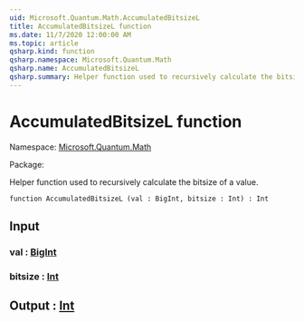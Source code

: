 ```yaml
---
uid: Microsoft.Quantum.Math.AccumulatedBitsizeL
title: AccumulatedBitsizeL function
ms.date: 11/7/2020 12:00:00 AM
ms.topic: article
qsharp.kind: function
qsharp.namespace: Microsoft.Quantum.Math
qsharp.name: AccumulatedBitsizeL
qsharp.summary: Helper function used to recursively calculate the bitsize of a value.
---
```


# AccumulatedBitsizeL function

Namespace: [Microsoft.Quantum.Math](xref:Microsoft.Quantum.Math)

Package: [](https://nuget.org/packages/)


Helper function used to recursively calculate the bitsize of a value.

```qsharp
function AccumulatedBitsizeL (val : BigInt, bitsize : Int) : Int
```


## Input

### val : [BigInt](xref:microsoft.quantum.lang-ref.bigint)




### bitsize : [Int](xref:microsoft.quantum.lang-ref.int)





## Output : [Int](xref:microsoft.quantum.lang-ref.int)

